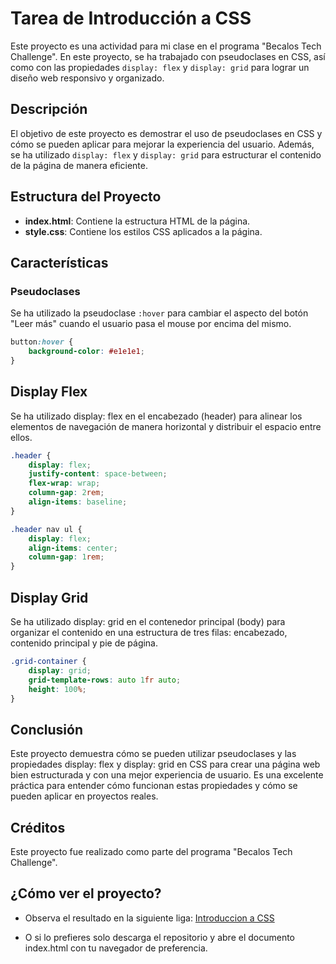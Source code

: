 # Tarea de Introducción a CSS

Este proyecto es una actividad para mi clase en el programa "Becalos Tech Challenge". En este proyecto, se ha trabajado con pseudoclases en CSS, así como con las propiedades `display: flex` y `display: grid` para lograr un diseño web responsivo y organizado.

## Descripción

El objetivo de este proyecto es demostrar el uso de pseudoclases en CSS y cómo se pueden aplicar para mejorar la experiencia del usuario. Además, se ha utilizado `display: flex` y `display: grid` para estructurar el contenido de la página de manera eficiente.

## Estructura del Proyecto

- **index.html**: Contiene la estructura HTML de la página.
- **style.css**: Contiene los estilos CSS aplicados a la página.

## Características

### Pseudoclases

Se ha utilizado la pseudoclase `:hover` para cambiar el aspecto del botón "Leer más" cuando el usuario pasa el mouse por encima del mismo.

```css
button:hover {
    background-color: #e1e1e1;
}
```

## Display Flex
Se ha utilizado display: flex en el encabezado (header) para alinear los elementos de navegación de manera horizontal y distribuir el espacio entre ellos.

```css
.header {
    display: flex;
    justify-content: space-between;
    flex-wrap: wrap;
    column-gap: 2rem;
    align-items: baseline;
}

.header nav ul {
    display: flex;
    align-items: center;
    column-gap: 1rem;
}
```
## Display Grid
Se ha utilizado display: grid en el contenedor principal (body) para organizar el contenido en una estructura de tres filas: encabezado, contenido principal y pie de página.

```css
.grid-container {
    display: grid;
    grid-template-rows: auto 1fr auto;
    height: 100%;
}
```
## Conclusión
Este proyecto demuestra cómo se pueden utilizar pseudoclases y las propiedades display: flex y display: grid en CSS para crear una página web bien estructurada y con una mejor experiencia de usuario. Es una excelente práctica para entender cómo funcionan estas propiedades y cómo se pueden aplicar en proyectos reales.

## Créditos
Este proyecto fue realizado como parte del programa "Becalos Tech Challenge".

## ¿Cómo ver el proyecto?

- Observa el resultado en la siguiente liga:
[Introduccion a CSS](https://andresarguelles.github.io/Introduccion_a_CSS/)

- O si lo prefieres solo descarga el repositorio y abre el documento index.html con tu navegador de preferencia.